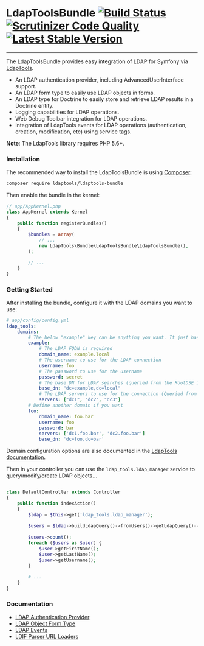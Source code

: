 # LdapToolsBundle [![Build Status](https://travis-ci.org/ldaptools/ldaptools-bundle.svg)](https://travis-ci.org/ldaptools/ldaptools-bundle) [![Scrutinizer Code Quality](https://scrutinizer-ci.com/g/ldaptools/ldaptools-bundle/badges/quality-score.png?b=master)](https://scrutinizer-ci.com/g/ldaptools/ldaptools-bundle/?branch=master) [![Latest Stable Version](https://poser.pugx.org/ldaptools/ldaptools-bundle/v/stable.svg)](https://packagist.org/packages/ldaptools/ldaptools-bundle)
-----------

The LdapToolsBundle provides easy integration of LDAP for Symfony via [LdapTools](https://github.com/ldaptools/ldaptools).

* An LDAP authentication provider, including AdvancedUserInterface support.
* An LDAP form type to easily use LDAP objects in forms.
* An LDAP type for Doctrine to easily store and retrieve LDAP results in a Doctrine entity.
* Logging capabilities for LDAP operations.
* Web Debug Toolbar integration for LDAP operations.
* Integration of LdapTools events for LDAP operations (authentication, creation, modification, etc) using service tags.

**Note**: The LdapTools library requires PHP 5.6+.

### Installation

The recommended way to install the LdapToolsBundle is using [Composer](http://getcomposer.org/download/):

```bash
composer require ldaptools/ldaptools-bundle
```

Then enable the bundle in the kernel:

```php
// app/AppKernel.php
class AppKernel extends Kernel
{
    public function registerBundles()
    {
        $bundles = array(
            // ...
            new LdapTools\Bundle\LdapToolsBundle\LdapToolsBundle(),
        );

        // ...
    }
}
```

### Getting Started

After installing the bundle, configure it with the LDAP domains you want to use:

```yaml
# app/config/config.yml
ldap_tools:
    domains:
        # The below "example" key can be anything you want. It just has to be a unique name for the YML config.
        example:
            # The LDAP FQDN is required
            domain_name: example.local
            # The username to use for the LDAP connection
            username: foo
            # The password to use for the username
            password: secret
            # The base DN for LDAP searches (queried from the RootDSE if not provided)
            base_dn: "dc=example,dc=local"
            # The LDAP servers to use for the connection (Queried from DNS if not provided)
            servers: ["dc1", "dc2", "dc3"]
        # Define another domain if you want
        foo:
            domain_name: foo.bar
            username: foo
            password: bar
            servers: ['dc1.foo.bar', 'dc2.foo.bar']
            base_dn: 'dc=foo,dc=bar'
```

Domain configuration options are also documented in the [LdapTools documentation](https://github.com/ldaptools/ldaptools/blob/master/docs/en/reference/Main-Configuration.md#domain-section).

Then in your controller you can use the `ldap_tools.ldap_manager` service to query/modify/create LDAP objects...

```php

class DefaultController extends Controller
{
    public function indexAction()
    {
        $ldap = $this->get('ldap_tools.ldap_manager');
        
        $users = $ldap->buildLdapQuery()->fromUsers()->getLdapQuery()->getResult();
        
        $users->count();
        foreach ($users as $user) {
            $user->getFirstName();
            $user->getLastName();
            $user->getUsername();
        }
        
        # ...
    }
}
```

### Documentation

* [LDAP Authentication Provider](/Resources/doc/LDAP-Authentication-Provider.md)
* [LDAP Object Form Type](/Resources/doc/LDAP-Object-Form-Type.md)
* [LDAP Events](/Resources/doc/LDAP-Events.md)
* [LDIF Parser URL Loaders](/Resources/doc/LDIF-Parser-URL-Loaders.md)
